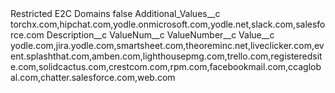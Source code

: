 <?xml version="1.0" encoding="UTF-8"?>
<CustomMetadata xmlns="http://soap.sforce.com/2006/04/metadata" xmlns:xsi="http://www.w3.org/2001/XMLSchema-instance" xmlns:xsd="http://www.w3.org/2001/XMLSchema">
    <label>Restricted E2C Domains</label>
    <protected>false</protected>
    <values>
        <field>Additional_Values__c</field>
        <value xsi:type="xsd:string">torchx.com,hipchat.com,yodle.onmicrosoft.com,yodle.net,slack.com,salesforce.com</value>
    </values>
    <values>
        <field>Description__c</field>
        <value xsi:nil="true"/>
    </values>
    <values>
        <field>ValueNum__c</field>
        <value xsi:nil="true"/>
    </values>
    <values>
        <field>ValueNumber__c</field>
        <value xsi:nil="true"/>
    </values>
    <values>
        <field>Value__c</field>
        <value xsi:type="xsd:string">yodle.com,jira.yodle.com,smartsheet.com,theoreminc.net,liveclicker.com,event.splashthat.com,amben.com,lighthousepmg.com,trello.com,registeredsite.com,solidcactus.com,crestcom.com,rpm.com,facebookmail.com,ccaglobal.com,chatter.salesforce.com,web.com</value>
    </values>
</CustomMetadata>
